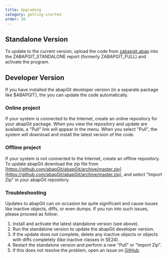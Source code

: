 ```yaml
---
title: Upgrading
category: getting-started
order: 20
---
```



## Standalone Version

To update to the current version, upload the code from [zabapgit.abap](https://raw.githubusercontent.com/abapGit/build/master/zabapgit.abap) into the ZABAPGIT_STANDALONE report (formerly ZABAPGIT_FULL) and activate the program.

## Developer Version

If you have installed the abapGit developer version (in a separate package like $ABAPGIT), the you can update the code automatically.

### Online project

If your system is connected to the Internet, create an online repository for your abapGit package. When you view the repository and update are available, a "Pull" link will appear in the menu. When you select "Pull", the system will download and install the latest version of the code. 

### Offline project

If your system is not connected to the Internet, create an offline repository. To update abapGit download the zip file from [https://github.com/abapGit/abapGit/archive/master.zip](https://github.com/abapGit/abapGit/archive/master.zip), and select "Import Zip" in your abapGit repository.

### Troubleshooting

Updates to abapGit can on occasion be quite significant and cause issues like inactive objects, diffs, or even dumps. If you run into such issues, please proceed as follow:
1. Install and activate the latest standalone version (see above).
2. Run the standalone version to update the abapGit developer version.
3. If the update does not complete, delete any inactive objects or objects with diffs completely (like inactive classes in SE24).
4. Restart the standalone version and perform a new "Pull" or "Import Zip".
5. If this does not resolve the problem, open an issue on [GitHub](https://github.com/abapGit/abapGit/issues).

